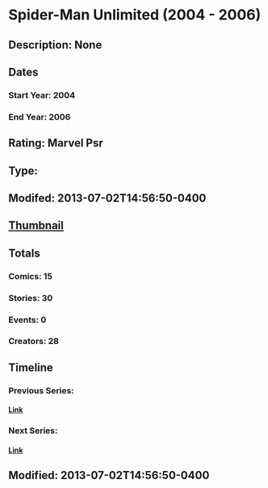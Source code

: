 # Spider-Man Unlimited (2004 - 2006)
## Description: None
## Dates
### Start Year: 2004
### End Year: 2006
## Rating: Marvel Psr
## Type: 
## Modifed: 2013-07-02T14:56:50-0400
## [Thumbnail](http://i.annihil.us/u/prod/marvel/i/mg/9/10/519be5112f1fd.jpg)
## Totals
### Comics: 15
### Stories: 30
### Events: 0
### Creators: 28
## Timeline
### Previous Series: 
#### [Link]()
### Next Series: 
#### [Link]()
## Modified: 2013-07-02T14:56:50-0400